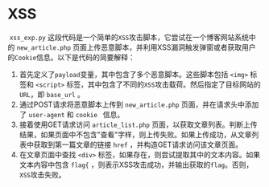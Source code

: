 # XSS

​	`xss_exp.py` 这段代码是一个简单的`XSS`攻击脚本，它尝试在一个博客网站系统中的 `new_article.php` 页面上传恶意脚本，并利用XSS漏洞触发弹窗或者获取用户的`Cookie`信息。以下是代码的简要解释：

1. 首先定义了`payload`变量，其中包含了多个恶意脚本。这些脚本包括 `<img>` 标签和 `<script>` 标签，其中包含了不同的`XSS`攻击载荷。然后指定了目标网站的`URL`，即 `base_url` 。
2. 通过POST请求将恶意脚本上传到 `new_article.php` 页面，并在请求头中添加了 `user-agent` 和 `cookie ` 信息。
3. 接着使用GET请求访问 `article_list.php` 页面，以获取文章列表。判断上传结果，如果页面中不包含"查看"字样，则上传失败。如果上传成功，从文章列表中获取到第一篇文章的链接  `href` ，并构造GET请求访问该文章页面。
4. 在文章页面中查找 `<div>` 标签，如果存在，则尝试提取其中的文本内容。如果文本内容中包含  `flag{` ，则表示XSS攻击成功，并输出获取的`flag`。否则，`XSS`攻击失败。
